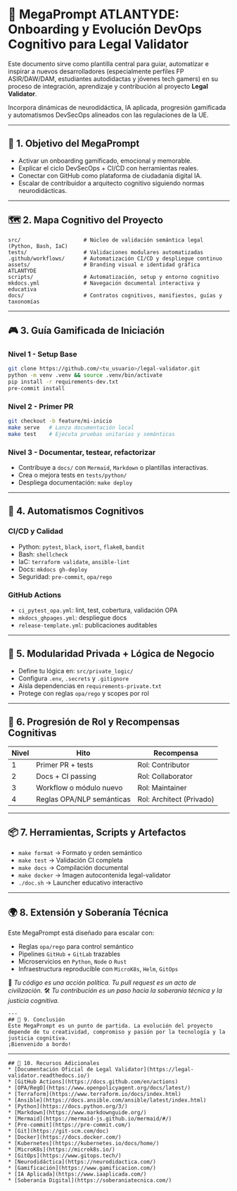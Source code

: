 # 🧠 MegaPrompt ATLANTYDE: Onboarding y Evolución DevOps Cognitivo para Legal Validator

Este documento sirve como plantilla central para guiar, automatizar e inspirar a nuevos desarrolladores (especialmente perfiles FP ASIR/DAW/DAM, estudiantes autodidactas y jóvenes tech gamers) en su proceso de integración, aprendizaje y contribución al proyecto **Legal Validator**.

Incorpora dinámicas de neurodidáctica, IA aplicada, progresión gamificada y automatismos DevSecOps alineados con las regulaciones de la UE.

---

## 🚀 1. Objetivo del MegaPrompt

* Activar un onboarding gamificado, emocional y memorable.
* Explicar el ciclo DevSecOps + CI/CD con herramientas reales.
* Conectar con GitHub como plataforma de ciudadanía digital IA.
* Escalar de contribuidor a arquitecto cognitivo siguiendo normas neurodidácticas.

---

## 🗺 2. Mapa Cognitivo del Proyecto

```
src/                    # Núcleo de validación semántica legal (Python, Bash, IaC)
tests/                  # Validaciones modulares automatizadas
.github/workflows/      # Automatización CI/CD y despliegue continuo
assets/                 # Branding visual e identidad gráfica ATLANTYDE
scripts/                # Automatización, setup y entorno cognitivo
mkdocs.yml              # Navegación documental interactiva y educativa
docs/                   # Contratos cognitivos, manifiestos, guías y taxonomías
```

---

## 🎮 3. Guía Gamificada de Iniciación

### Nivel 1 - Setup Base

```bash
git clone https://github.com/<tu_usuario>/legal-validator.git
python -m venv .venv && source .venv/bin/activate
pip install -r requirements-dev.txt
pre-commit install
```

### Nivel 2 - Primer PR

```bash
git checkout -b feature/mi-inicio
make serve   # Lanza documentación local
make test    # Ejecuta pruebas unitarias y semánticas
```

### Nivel 3 - Documentar, testear, refactorizar

* Contribuye a `docs/` con `Mermaid`, `Markdown` o plantillas interactivas.
* Crea o mejora tests en `tests/python/`
* Despliega documentación: `make deploy`

---

## 🧬 4. Automatismos Cognitivos

### CI/CD y Calidad

* Python: `pytest`, `black`, `isort`, `flake8`, `bandit`
* Bash: `shellcheck`
* IaC: `terraform validate`, `ansible-lint`
* Docs: `mkdocs gh-deploy`
* Seguridad: `pre-commit`, `opa/rego`

### GitHub Actions

* `ci_pytest_opa.yml`: lint, test, cobertura, validación OPA
* `mkdocs_ghpages.yml`: despliegue docs
* `release-template.yml`: publicaciones auditables

---

## 🔐 5. Modularidad Privada + Lógica de Negocio

* Define tu lógica en: `src/private_logic/`
* Configura `.env`, `.secrets` y `.gitignore`
* Aísla dependencias en `requirements-private.txt`
* Protege con reglas `opa/rego` y scopes por rol

---

## 🧭 6. Progresión de Rol y Recompensas Cognitivas

| Nivel | Hito                      | Recompensa               |
| ----- | ------------------------- | ------------------------ |
| 1     | Primer PR + tests         | Rol: Contributor         |
| 2     | Docs + CI passing         | Rol: Collaborator        |
| 3     | Workflow o módulo nuevo   | Rol: Maintainer          |
| 4     | Reglas OPA/NLP semánticas | Rol: Architect (Privado) |

---

## 📦 7. Herramientas, Scripts y Artefactos

* `make format`  → Formato y orden semántico
* `make test`    → Validación CI completa
* `make docs`    → Compilación documental
* `make docker`  → Imagen autocontenida legal-validator
* `./doc.sh`     → Launcher educativo interactivo

---

## 🌍 8. Extensión y Soberanía Técnica

Este MegaPrompt está diseñado para escalar con:

* Reglas `opa/rego` para control semántico
* Pipelines `GitHub` + `GitLab` trazables
* Microservicios en `Python`, `Node` o `Rust`
* Infraestructura reproducible con `MicroK8s`, `Helm`, `GitOps`

🧠 *Tu código es una acción política. Tu pull request es un acto de civilización.*
🛠 *Tu contribución es un paso hacia la soberanía técnica y la justicia cognitiva.*
```
---
## 🧩 9. Conclusión
Este MegaPrompt es un punto de partida. La evolución del proyecto depende de tu creatividad, compromiso y pasión por la tecnología y la justicia cognitiva.
¡Bienvenido a bordo!
```
---
```
## 🧠 10. Recursos Adicionales
* [Documentación Oficial de Legal Validator](https://legal-validator.readthedocs.io/)
* [GitHub Actions](https://docs.github.com/en/actions)
* [OPA/RegO](https://www.openpolicyagent.org/docs/latest/)
* [Terraform](https://www.terraform.io/docs/index.html)
* [Ansible](https://docs.ansible.com/ansible/latest/index.html)
* [Python](https://docs.python.org/3/)
* [Markdown](https://www.markdownguide.org/)
* [Mermaid](https://mermaid-js.github.io/mermaid/#/)
* [Pre-commit](https://pre-commit.com/)
* [Git](https://git-scm.com/doc)
* [Docker](https://docs.docker.com/)
* [Kubernetes](https://kubernetes.io/docs/home/)
* [MicroK8s](https://microk8s.io/)
* [GitOps](https://www.gitops.tech/)
* [Neurodidáctica](https://neurodidactica.com/)
* [Gamificación](https://www.gamificacion.com/)
* [IA Aplicada](https://www.iaaplicada.com/)
* [Soberanía Digital](https://soberaniatecnica.com/)
